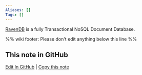 ```yaml
---
Aliases: []
Tags: []
---
```

[RavenDB](https://ravendb.net/) is a fully Transactional NoSQL Document Database.

%% wiki footer: Please don't edit anything below this line %%

## This note in GitHub

<span class="git-footer">[Edit In GitHub](https://github.dev/data-engineering-community/data-engineering-wiki/blob/main/Tools/RavenDB.md "git-hub-edit-note") | [Copy this note](https://raw.githubusercontent.com/data-engineering-community/data-engineering-wiki/main/Tools/RavenDB.md "git-hub-copy-note") </span>

